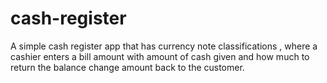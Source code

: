 # cash-register
 A simple cash register app that has currency note classifications , where a cashier enters a bill amount  with  amount of cash given  and how much to return the balance change amount back to the customer.
